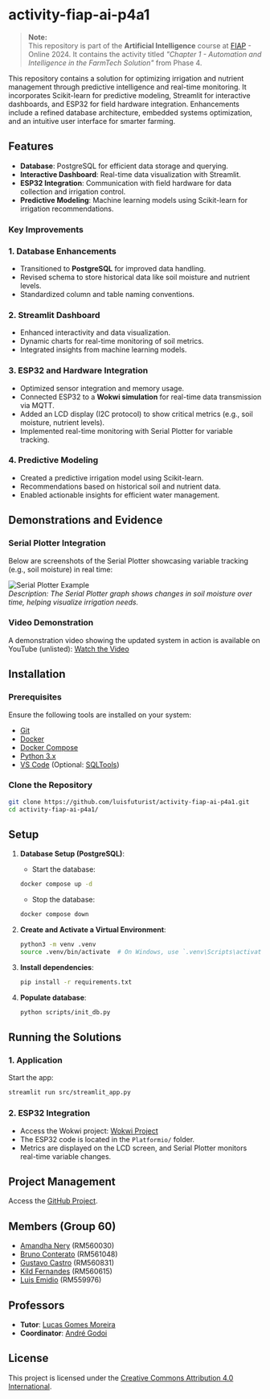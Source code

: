 # activity-fiap-ai-p4a1

> **Note:**  
> This repository is part of the **Artificial Intelligence** course at [FIAP](https://github.com/fiap) - Online 2024. It contains the activity titled *"Chapter 1 - Automation and Intelligence in the FarmTech Solution"* from Phase 4.

This repository contains a solution for optimizing irrigation and nutrient management through predictive intelligence and real-time monitoring. It incorporates Scikit-learn for predictive modeling, Streamlit for interactive dashboards, and ESP32 for field hardware integration. Enhancements include a refined database architecture, embedded systems optimization, and an intuitive user interface for smarter farming.

## Features

- **Database**: PostgreSQL for efficient data storage and querying.  
- **Interactive Dashboard**: Real-time data visualization with Streamlit.  
- **ESP32 Integration**: Communication with field hardware for data collection and irrigation control.  
- **Predictive Modeling**: Machine learning models using Scikit-learn for irrigation recommendations.

### Key Improvements

### 1. **Database Enhancements**  
   - Transitioned to **PostgreSQL** for improved data handling.  
   - Revised schema to store historical data like soil moisture and nutrient levels.  
   - Standardized column and table naming conventions.  

### 2. **Streamlit Dashboard**  
   - Enhanced interactivity and data visualization.  
   - Dynamic charts for real-time monitoring of soil metrics.  
   - Integrated insights from machine learning models.

### 3. **ESP32 and Hardware Integration**  
   - Optimized sensor integration and memory usage.  
   - Connected ESP32 to a **Wokwi simulation** for real-time data transmission via MQTT.  
   - Added an LCD display (I2C protocol) to show critical metrics (e.g., soil moisture, nutrient levels).  
   - Implemented real-time monitoring with Serial Plotter for variable tracking.  

### 4. **Predictive Modeling**  
   - Created a predictive irrigation model using Scikit-learn.  
   - Recommendations based on historical soil and nutrient data.  
   - Enabled actionable insights for efficient water management.

## Demonstrations and Evidence

### **Serial Plotter Integration**  
Below are screenshots of the Serial Plotter showcasing variable tracking (e.g., soil moisture) in real time:

![Serial Plotter Example](path/to/serial_plotter_image.png)  
*Description: The Serial Plotter graph shows changes in soil moisture over time, helping visualize irrigation needs.*

### **Video Demonstration**  
A demonstration video showing the updated system in action is available on YouTube (unlisted): [Watch the Video](https://youtube.com/your-video-link)

## Installation

### Prerequisites

Ensure the following tools are installed on your system:

- [Git](https://git-scm.com/downloads)  
- [Docker](https://docs.docker.com/)  
- [Docker Compose](https://docs.docker.com/compose/)  
- [Python 3.x](https://www.python.org/)  
- [VS Code](https://code.visualstudio.com/download) (Optional: [SQLTools](https://marketplace.visualstudio.com/items?itemName=mtxr.sqltools))  

### Clone the Repository

```bash
git clone https://github.com/luisfuturist/activity-fiap-ai-p4a1.git
cd activity-fiap-ai-p4a1/
```

## Setup

1. **Database Setup (PostgreSQL)**:
   - Start the database:
    ```bash
    docker compose up -d
    ```
    - Stop the database:
    ```bash
    docker compose down
    ```

2. **Create and Activate a Virtual Environment**:
   ```sh
   python3 -m venv .venv
   source .venv/bin/activate  # On Windows, use `.venv\Scripts\activate`
   ```

3. **Install dependencies**:
   ```bash
   pip install -r requirements.txt
   ```

4. **Populate database**:
   ```bash
   python scripts/init_db.py
   ```

## Running the Solutions

### 1. **Application**  
   Start the app:
   ```bash
   streamlit run src/streamlit_app.py
   ```

### 2. **ESP32 Integration**  
   - Access the Wokwi project: [Wokwi Project](https://wokwi.com/projects/415998871219053569)  
   - The ESP32 code is located in the `Platformio/` folder.  
   - Metrics are displayed on the LCD screen, and Serial Plotter monitors real-time variable changes.

## Project Management

Access the [GitHub Project](https://github.com/users/luisfuturist/projects/4).

## Members (Group 60)

- [Amandha Nery](https://www.linkedin.com/in/amandhanery/) (RM560030)
- [Bruno Conterato](https://www.linkedin.com/in/brunoconterato/) (RM561048)
- [Gustavo Castro](https://www.linkedin.com/in/gustavo-castro-29a78a2a/) (RM560831)
- [Kild Fernandes](https://www.linkedin.com/in/kild-fernandes/) (RM560615)
- [Luis Emidio](https://www.linkedin.com/in/luisfuturist/) (RM559976)

## Professors

- **Tutor**: [Lucas Gomes Moreira](https://www.linkedin.com/in/lucas-gomes-moreira-15a8452a/)
- **Coordinator**: [André Godoi](https://www.linkedin.com/in/profandregodoi/)

## License

This project is licensed under the [Creative Commons Attribution 4.0 International](http://creativecommons.org/licenses/by/4.0/?ref=chooser-v1).
